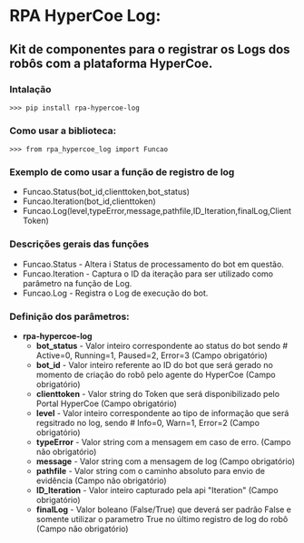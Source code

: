 <!-- coding: utf-8 -->
# RPA HyperCoe Log: 

## Kit de componentes para o registrar os Logs dos robôs com a plataforma HyperCoe.

### Intalação
    >>> pip install rpa-hypercoe-log

### Como usar a biblioteca:
    >>> from rpa_hypercoe_log import Funcao

###  Exemplo de como usar a função de registro de log
- Funcao.Status(bot_id,clienttoken,bot_status)
- Funcao.Iteration(bot_id,clienttoken) 
- Funcao.Log(level,typeError,message,pathfile,ID_Iteration,finalLog,ClientToken)

###  Descrições gerais das funções
- Funcao.Status - Altera i Status de processamento do bot em questão.
- Funcao.Iteration - Captura o ID da iteração para ser utilizado como parâmetro na função de Log.
- Funcao.Log - Registra o Log de execução do bot.


### Definição dos parâmetros:
- **rpa-hypercoe-log**
    - **bot_status** - Valor inteiro correspondente ao status do bot sendo # Active=0, Running=1, Paused=2, Error=3 (Campo obrigatório)
    - **bot_id** - Valor inteiro referente ao ID do bot que será gerado no momento de criação do robô pelo agente do HyperCoe (Campo obrigatório)
    - **clienttoken** - Valor string do Token que será disponibilizado pelo Portal HyperCoe (Campo obrigatório)
    - **level** - Valor inteiro correspondente ao tipo de informação que será regsitrado no log, sendo # Info=0, Warn=1, Error=2 (Campo obrigatório)
    - **typeError** - Valor string com a mensagem em caso de erro. (Campo não obrigatório)
    - **message** - Valor string com a mensagem de log (Campo obrigatório)
    - **pathfile** - Valor string com o caminho absoluto para envio de evidência (Campo não obrigatório)
    - **ID_Iteration** - Valor inteiro capturado pela api "Iteration" (Campo obrigatório)
    - **finalLog** - Valor boleano (False/True) que deverá ser padrão False e somente utilizar o parametro True no último registro de log do robô (Campo não obrigatório)
